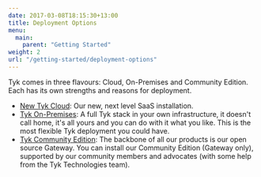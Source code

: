 ```yaml
--- 
date: 2017-03-08T18:15:30+13:00
title: Deployment Options
menu:
  main:
    parent: "Getting Started"
weight: 2
url: "/getting-started/deployment-options"
---
```



Tyk comes in three flavours: Cloud, On-Premises and Community Edition. Each has its own strengths and reasons for deployment.

- [New Tyk Cloud](/docs/tyk-cloud/): Our new, next level SaaS installation.
- [Tyk On-Premises](/docs/tyk-on-premises/): A full Tyk stack in your own infrastructure, it doesn't call home, it's all yours and you can do with it what you like. This is the most flexible Tyk deployment you could have.
- [Tyk Community Edition](/docs/tyk-oss-gateway/): The backbone of all our products is our open source Gateway. You can install our Community Edition (Gateway only),  supported by our community members and advocates (with some help from the Tyk Technologies team).